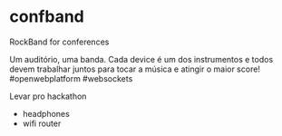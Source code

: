 # confband
RockBand for conferences  


Um auditório, uma banda. Cada device é um dos instrumentos e todos devem trabalhar juntos para tocar a música e atingir o maior score! #openwebplatform #websockets

Levar pro hackathon
- headphones
- wifi router

